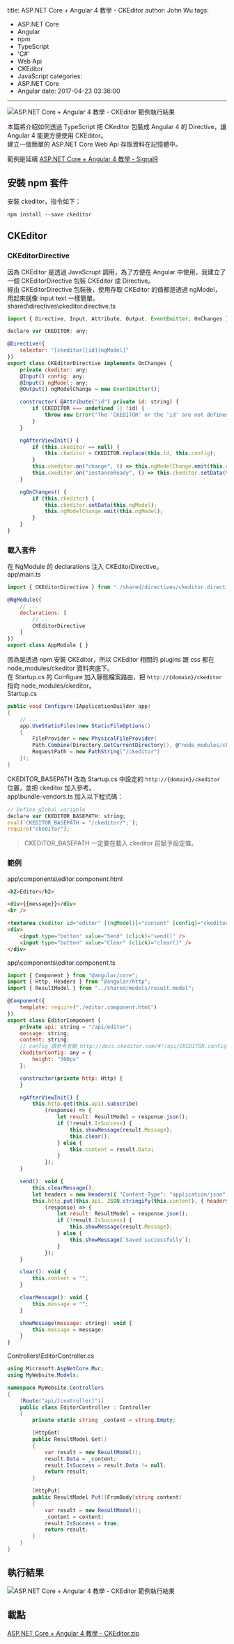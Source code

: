title: ASP.NET Core + Angular 4 教學 - CKEditor
author: John Wu
tags:
  - ASP.NET Core
  - Angular
  - npm
  - TypeScript
  - 'C#'
  - Web Api
  - CKEditor
  - JavaScript
categories:
  - ASP.NET Core
  - Angular
date: 2017-04-23 03:36:00
---
![ASP.NET Core + Angular 4 教學 - CKEditor 範例執行結果](/images/pasted-69.png)

本篇將介紹如何透過 TypeScript 把 CKeditor 包裝成 Angular 4 的 Directive，讓 Angular 4 能更方便使用 CKEditor。  
建立一個簡單的 ASP.NET Core Web Api 存取資料在記憶體中。

範例是延續 [ASP.NET Core + Angular 4 教學 - SignalR](/article/asp-net-core-angular-4-教學-signalr.html)  

<!-- more -->

## 安裝 npm 套件

安裝 ckeditor，指令如下：
``` batch
npm install --save ckeditor
```

## CKEditor

### CKEditorDirective

因為 CKEditor 是透過 JavaScrupt 調用，為了方便在 Angular 中使用，我建立了一個 CKEditorDirective 包裝 CKEditor 成 Directive。  
經由 CKEditorDirective 包裝後，使用存取 CKEditor 的值都是透過 ngModel，用起來就像 input text 一樣簡單。  
shared\directives\ckeditor.directive.ts
```js
import { Directive, Input, Attribute, Output, EventEmitter, OnChanges } from "@angular/core";

declare var CKEDITOR: any;

@Directive({
    selector: "[ckeditor][id][ngModel]"
})
export class CKEditorDirective implements OnChanges {
    private ckeditor: any;
    @Input() config: any;
    @Input() ngModel: any;
    @Output() ngModelChange = new EventEmitter();

    constructor( @Attribute("id") private id: string) {
        if (CKEDITOR === undefined || !id) {
            throw new Error("The 'CKEDITOR' or the 'id' are not defined...");
        }
    }

    ngAfterViewInit() {
        if (this.ckeditor == null) {
            this.ckeditor = CKEDITOR.replace(this.id, this.config);
        }
        this.ckeditor.on("change", () => this.ngModelChange.emit(this.ckeditor.getData()));
        this.ckeditor.on("instanceReady", () => this.ckeditor.setData(this.ngModel));
    }

    ngOnChanges() {
        if (this.ckeditor) {
            this.ckeditor.setData(this.ngModel);
            this.ngModelChange.emit(this.ngModel);
        }
    }
}
```

### 載入套件

在 NgModule 的 declarations 注入 CKEditorDirective。  
app\main.ts
```js
import { CKEditorDirective } from "./shared/directives/ckeditor.directive";

@NgModule({
    // ...
    declarations: [
        // ...
        CKEditorDirective
    ]
})
export class AppModule { }
```

因為是透過 npm 安裝 CKEditor，所以 CKEditor 相關的 plugins 跟 css 都在 node_modules/ckeditor 資料夾底下。  
在 Startup.cs 的 Configure 加入靜態檔案路由，把 `http://{domain}/ckeditor` 指向 node_modules/ckeditor。  
Startup.cs
```cs
public void Configure(IApplicationBuilder app)
{	
	// ...
	app.UseStaticFiles(new StaticFileOptions()
	{
		FileProvider = new PhysicalFileProvider(
		Path.Combine(Directory.GetCurrentDirectory(), @"node_modules/ckeditor")),
		RequestPath = new PathString("/ckeditor")
	});
}
```

CKEDITOR_BASEPATH 改為 Startup.cs 中設定的 `http://{domain}/ckeditor` 位置，並把 ckeditor 加入參考。  
app\bundle-vendors.ts 加入以下程式碼：
```js
// Define global variable
declare var CKEDITOR_BASEPATH: string;
eval(`CKEDITOR_BASEPATH = "/ckeditor/";`);
require("ckeditor");
```
> CKEDITOR_BASEPATH 一定要在載入 ckeditor 前賦予設定值。

### 範例

app\components\editor.component.html
```html
<h2>Editor</h2>

<div>{{message}}</div>
<br />

<textarea ckeditor id="editor" [(ngModel)]="content" [config]="ckeditorConfig"></textarea>
<div>
    <input type="button" value="Send" (click)="send()" />
    <input type="button" value="Clear" (click)="clear()" />
</div>
```

app\components\editor.component.ts
```js
import { Component } from "@angular/core";
import { Http, Headers } from "@angular/http";
import { ResultModel } from "../shared/models/result.model";

@Component({
    template: require("./editor.component.html")
})
export class EditorComponent {
    private api: string = "/api/editor";
    message: string;
    content: string;
    // config 請參考官網 http://docs.ckeditor.com/#!/api/CKEDITOR.config
    ckeditorConfig: any = {
        height: "300px"
    };

    constructor(private http: Http) {
    }

    ngAfterViewInit() {
        this.http.get(this.api).subscribe(
            (response) => {
                let result: ResultModel = response.json();
                if (!result.IsSuccess) {
                    this.showMessage(result.Message);
                    this.clear();
                } else {
                    this.content = result.Data;
                }
            });
    }

    send(): void {
        this.clearMessage();
        let headers = new Headers({ "Content-Type": "application/json" });
        this.http.put(this.api, JSON.stringify(this.content), { headers: headers }).subscribe(
            (response) => {
                let result: ResultModel = response.json();
                if (!result.IsSuccess) {
                    this.showMessage(result.Message);
                } else {
                    this.showMessage(`Saved successfully`);
                }
            });
    }

    clear(): void {
        this.content = "";
    }

    clearMessage(): void {
        this.message = "";
    }

    showMessage(message: string): void {
        this.message = message;
    }
}
```

Controllers\EditorController.cs
```cs
using Microsoft.AspNetCore.Mvc;
using MyWebsite.Models;

namespace MyWebsite.Controllers
{
    [Route("api/[controller]")]
    public class EditorController : Controller
    {
        private static string _content = string.Empty;

        [HttpGet]
        public ResultModel Get()
        {
            var result = new ResultModel();
            result.Data = _content;
            result.IsSuccess = result.Data != null;
            return result;
        }

        [HttpPut]
        public ResultModel Put([FromBody]string content)
        {
            var result = new ResultModel();
            _content = content;
            result.IsSuccess = true;
            return result;
        }
    }
}
```

## 執行結果

![ASP.NET Core + Angular 4 教學 - CKEditor 範例執行結果](/images/pasted-69.png)

## 載點

[ASP.NET Core + Angular 4 教學 - CKEditor.zip](https://1drv.ms/u/s!AlHB4uP4MF7SiBsHqUtCKaeWRg_B)